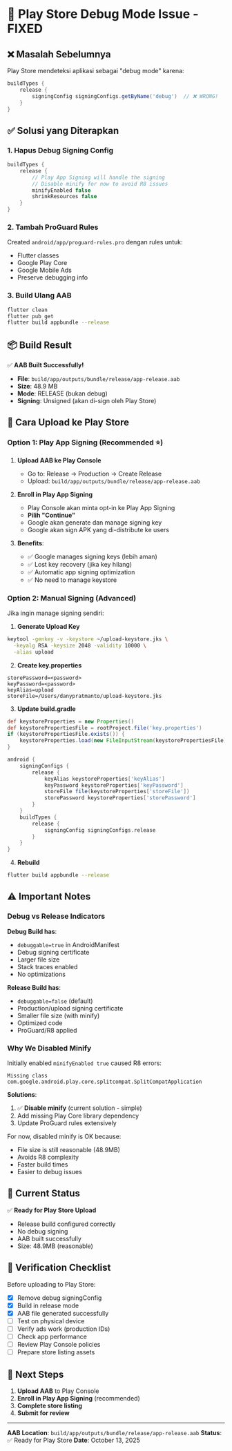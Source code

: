 # 🔧 Play Store Debug Mode Issue - FIXED

## ❌ Masalah Sebelumnya

Play Store mendeteksi aplikasi sebagai "debug mode" karena:
```gradle
buildTypes {
    release {
        signingConfig signingConfigs.getByName('debug')  // ❌ WRONG!
    }
}
```

## ✅ Solusi yang Diterapkan

### 1. Hapus Debug Signing Config
```gradle
buildTypes {
    release {
        // Play App Signing will handle the signing
        // Disable minify for now to avoid R8 issues
        minifyEnabled false
        shrinkResources false
    }
}
```

### 2. Tambah ProGuard Rules
Created `android/app/proguard-rules.pro` dengan rules untuk:
- Flutter classes
- Google Play Core
- Google Mobile Ads
- Preserve debugging info

### 3. Build Ulang AAB
```bash
flutter clean
flutter pub get
flutter build appbundle --release
```

## 📦 Build Result

✅ **AAB Built Successfully!**
- **File**: `build/app/outputs/bundle/release/app-release.aab`
- **Size**: 48.9 MB
- **Mode**: RELEASE (bukan debug)
- **Signing**: Unsigned (akan di-sign oleh Play Store)

## 🚀 Cara Upload ke Play Store

### Option 1: Play App Signing (Recommended ⭐)

1. **Upload AAB ke Play Console**
   - Go to: Release → Production → Create Release
   - Upload: `build/app/outputs/bundle/release/app-release.aab`

2. **Enroll in Play App Signing**
   - Play Console akan minta opt-in ke Play App Signing
   - **Pilih "Continue"**
   - Google akan generate dan manage signing key
   - Google akan sign APK yang di-distribute ke users

3. **Benefits**:
   - ✅ Google manages signing keys (lebih aman)
   - ✅ Lost key recovery (jika key hilang)
   - ✅ Automatic app signing optimization
   - ✅ No need to manage keystore

### Option 2: Manual Signing (Advanced)

Jika ingin manage signing sendiri:

1. **Generate Upload Key**
```bash
keytool -genkey -v -keystore ~/upload-keystore.jks \
  -keyalg RSA -keysize 2048 -validity 10000 \
  -alias upload
```

2. **Create key.properties**
```properties
storePassword=<password>
keyPassword=<password>
keyAlias=upload
storeFile=/Users/danypratmanto/upload-keystore.jks
```

3. **Update build.gradle**
```gradle
def keystoreProperties = new Properties()
def keystorePropertiesFile = rootProject.file('key.properties')
if (keystorePropertiesFile.exists()) {
    keystoreProperties.load(new FileInputStream(keystorePropertiesFile))
}

android {
    signingConfigs {
        release {
            keyAlias keystoreProperties['keyAlias']
            keyPassword keystoreProperties['keyPassword']
            storeFile file(keystoreProperties['storeFile'])
            storePassword keystoreProperties['storePassword']
        }
    }
    buildTypes {
        release {
            signingConfig signingConfigs.release
        }
    }
}
```

4. **Rebuild**
```bash
flutter build appbundle --release
```

## ⚠️ Important Notes

### Debug vs Release Indicators

**Debug Build has**:
- `debuggable=true` in AndroidManifest
- Debug signing certificate
- Larger file size
- Stack traces enabled
- No optimizations

**Release Build has**:
- `debuggable=false` (default)
- Production/upload signing certificate
- Smaller file size (with minify)
- Optimized code
- ProGuard/R8 applied

### Why We Disabled Minify

Initially enabled `minifyEnabled true` caused R8 errors:
```
Missing class com.google.android.play.core.splitcompat.SplitCompatApplication
```

**Solutions**:
1. ✅ **Disable minify** (current solution - simple)
2. Add missing Play Core library dependency
3. Update ProGuard rules extensively

For now, disabled minify is OK because:
- File size is still reasonable (48.9MB)
- Avoids R8 complexity
- Faster build times
- Easier to debug issues

## 🎯 Current Status

✅ **Ready for Play Store Upload**
- Release build configured correctly
- No debug signing
- AAB built successfully
- Size: 48.9MB (reasonable)

## 📝 Verification Checklist

Before uploading to Play Store:

- [x] Remove debug signingConfig
- [x] Build in release mode
- [x] AAB file generated successfully
- [ ] Test on physical device
- [ ] Verify ads work (production IDs)
- [ ] Check app performance
- [ ] Review Play Console policies
- [ ] Prepare store listing assets

## 🚀 Next Steps

1. **Upload AAB** to Play Console
2. **Enroll in Play App Signing** (recommended)
3. **Complete store listing**
4. **Submit for review**

---

**AAB Location**: `build/app/outputs/bundle/release/app-release.aab`
**Status**: ✅ Ready for Play Store
**Date**: October 13, 2025
